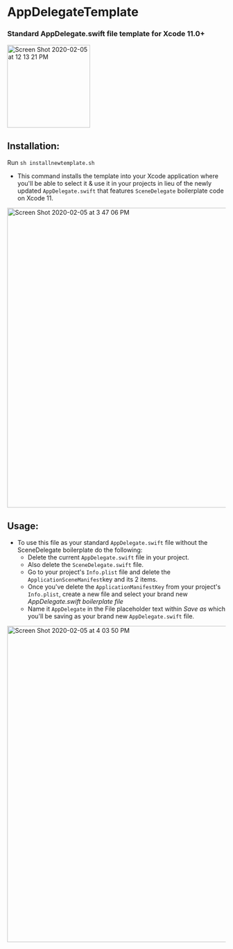 # AppDelegateTemplate 
### Standard AppDelegate.swift file template for Xcode 11.0+
<img width="191" alt="Screen Shot 2020-02-05 at 12 13 21 PM" src="https://user-images.githubusercontent.com/21044119/73865221-eeb90180-4810-11ea-954c-a5e4bf8d7692.png"> 

## Installation:
Run `sh installnewtemplate.sh`
- This command installs the template into your Xcode application where you'll be able to select it & use it in your projects in lieu of the newly updated `AppDelegate.swift` that features `SceneDelegate` boilerplate code on Xcode 11.  

<img width="692" alt="Screen Shot 2020-02-05 at 3 47 06 PM" src="https://user-images.githubusercontent.com/21044119/73881729-df48b100-482e-11ea-9f89-acfc16a64c98.png">

## Usage:
- To use this file as your standard `AppDelegate.swift` file without the SceneDelegate boilerplate do the following:
  - Delete the current `AppDelegate.swift` file in your project.
  - Also delete the `SceneDelegate.swift` file. 
  - Go to your project's `Info.plist` file and delete the `ApplicationSceneManifest`key and its 2 items.
  - Once you've delete the `ApplicationManifestKey` from your project's `Info.plist`, create a new file and select your brand new *AppDelegate.swift boilerplate file*
  - Name it `AppDelegate` in the File placeholder text within _Save as_ which you'll be saving as your brand new `AppDelegate.swift` file.  
 
<img width="730" alt="Screen Shot 2020-02-05 at 4 03 50 PM" src="https://user-images.githubusercontent.com/21044119/73883001-20da5b80-4831-11ea-8cc1-65ebb8b32a35.png">
